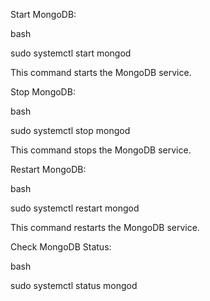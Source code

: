 Start MongoDB:

bash

sudo systemctl start mongod

This command starts the MongoDB service.

Stop MongoDB:

bash

sudo systemctl stop mongod

This command stops the MongoDB service.

Restart MongoDB:

bash

sudo systemctl restart mongod

This command restarts the MongoDB service.

Check MongoDB Status:

bash

sudo systemctl status mongod
